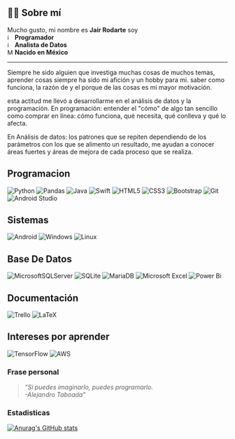## 👨‍💻 Sobre mí

Mucho gusto, mi nombre es **Jair Rodarte** soy  
<img width="13" height="13" alt="image" src="https://github.com/user-attachments/assets/f0337349-e5b1-4861-bf5d-529cc4676939" /> **Programador**  
<img width="13" height="13" alt="image" src="https://github.com/user-attachments/assets/9eae0be4-731f-4f7e-b66e-1b8833688d5d" /> **Analista de Datos**  
<img width="13" height="13" alt="Mexico" src="https://github.com/user-attachments/assets/fe0779ab-92ee-4276-a548-e75d2334c319" /> **Nacido en México**

---



Siempre he sido alguien que investiga muchas cosas de muchos temas, aprender cosas siempre ha sido mi afición y un hobby para mi. saber como funciona, la razón de y el porque de las cosas es mi mayor motivación.

esta actitud me llevó a desarrollarme en el análisis de datos y la programación. En programación: entender el "cómo" de algo tan sencillo como comprar en línea: cómo funciona, qué necesita, qué conlleva y qué lo afecta.

En Análisis de datos: los patrones que se repiten dependiendo de los parámetros con los que se alimento un resultado, me ayudan a conocer áreas fuertes y áreas de mejora de cada proceso que se realiza.

## Programacion
![Python](https://img.shields.io/badge/python-3670A0?style=for-the-badge&logo=python&logoColor=ffdd54) 
![Pandas](https://img.shields.io/badge/pandas-%23150458.svg?style=for-the-badge&logo=pandas&logoColor=white)
![Java](https://img.shields.io/badge/java-%23ED8B00.svg?style=for-the-badge&logo=openjdk&logoColor=white)
![Swift](https://img.shields.io/badge/swift-F54A2A?style=for-the-badge&logo=swift&logoColor=white)
![HTML5](https://img.shields.io/badge/html5-%23E34F26.svg?style=for-the-badge&logo=html5&logoColor=white)
![CSS3](https://img.shields.io/badge/css3-%231572B6.svg?style=for-the-badge&logo=css3&logoColor=white)
![Bootstrap](https://img.shields.io/badge/bootstrap-%238511FA.svg?style=for-the-badge&logo=bootstrap&logoColor=white)
![Git](https://img.shields.io/badge/git-%23F05033.svg?style=for-the-badge&logo=git&logoColor=white)
![Android Studio](https://img.shields.io/badge/android%20studio-346ac1?style=for-the-badge&logo=android%20studio&logoColor=white)

## Sistemas
![Android](https://img.shields.io/badge/Android-3DDC84?style=for-the-badge&logo=android&logoColor=white)
![Windows](https://img.shields.io/badge/Windows-0078D6?style=for-the-badge&logo=windows&logoColor=white)
![Linux](https://img.shields.io/badge/Linux-FCC624?style=for-the-badge&logo=linux&logoColor=black)

## Base De Datos
  ![MicrosoftSQLServer](https://img.shields.io/badge/Microsoft%20SQL%20Server-CC2927?style=for-the-badge&logo=microsoft%20sql%20server&logoColor=white)
  ![SQLite](https://img.shields.io/badge/sqlite-%2307405e.svg?style=for-the-badge&logo=sqlite&logoColor=white)
  ![MariaDB](https://img.shields.io/badge/MariaDB-003545?style=for-the-badge&logo=mariadb&logoColor=white)
  ![Microsoft Excel](https://img.shields.io/badge/Microsoft_Excel-217346?style=for-the-badge&logo=microsoft-excel&logoColor=white)
  ![Power Bi](https://img.shields.io/badge/power_bi-F2C811?style=for-the-badge&logo=powerbi&logoColor=black)

## Documentación
![Trello](https://img.shields.io/badge/Trello-%23026AA7.svg?style=for-the-badge&logo=Trello&logoColor=white)
![LaTeX](https://img.shields.io/badge/latex-%23008080.svg?style=for-the-badge&logo=latex&logoColor=white)

## Intereses por aprender
![TensorFlow](https://img.shields.io/badge/TensorFlow-%23FF6F00.svg?style=for-the-badge&logo=TensorFlow&logoColor=white)
![AWS](https://img.shields.io/badge/AWS-%23FF9900.svg?style=for-the-badge&logo=amazon-aws&logoColor=white)

### Frase personal

> *“Si puedes imaginarlo, puedes programarlo.  
> -Alejandro Taboada”*

### Estadisticas
[![Anurag's GitHub stats](https://github-readme-stats.vercel.app/api?username=YAYIIRx3&show_icons=true&theme=transparent&border_color=EB0000&title_color=EB0000&text_color=FFFFFF&icon_color=ff9333&locale=es)](https://github.com/anuraghazra/github-readme-stats)

<!-- Futuro
## 📊 Estadísticas de GitHub
  [![Anurag's GitHub stats](https://github-readme-stats.vercel.app/api?username=YAYIIRx3&show_icons=true&theme=transparent&border_color=EB0000&title_color=EB0000&text_color=FFFFFF&icon_color=ff9333&locale=es)](https://github.com/anuraghazra/github-readme-stats)

<div align="left">
   <a href="https://git.io/streak-stats"><img src="https://streak-stats.demolab.com?user=YAYIIRx3&theme=highcontrast&border_radius=5&locale=es&date_format=j%20M%5B%20Y%5D&ring=EB0000&border=EB0000" alt="GitHub Streak" /></a>
</div>


links

stats
https://github.com/anuraghazra/github-readme-stats?tab=readme-ov-file#repo-card-exclusive-options

logos
https://github.com/Ileriayo/markdown-badges?tab=readme-ov-file#markdown-badges

icons
https://www.flaticon.com/search?word=mexico 

-->
